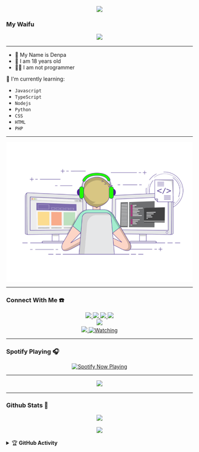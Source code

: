 <p align="center">
<a href="https://denpaxcode.my.id"><img align="center" src="https://github-cardname.caliph.my.id/api?name=denpa★&description=Hi,%20i%27m%20denpa%20and%20i%27m%20just%20a%20newbie%20programmer%20Nice%20to%20meet%20you%20%F0%9F%91%8B&image=https://avatars.githubusercontent.com/denpadev&usqp=CAU&backgroundColor=%23ecf0f1&instagram=@?&github=denpadev&pattern=ticTacToe&colorPattern=%23eaeaea&site=denpaxcode.my.id"/></a>
</p>

### My Waifu
<p align="center">
  <img src="https://telegra.ph/file/ee07cffd31ecbbea12bbf.png" />
</p>

------

<p align="center">

- 👤 My Name is Denpa
- 💌 I am 18 years old 
- 👨‍💻 I am not programmer

</P>

:page_with_curl: I'm currently learning:
- ```Javascript```
- ```TypeScript```
- ```Nodejs```
- ```Python```
- ```CSS```
- ```HTML```
- ```PHP```

</p>


------

<img align="center" fit="fill" alt="GIF" src="https://raw.githubusercontent.com/devSouvik/devSouvik/master/gif3.gif" />

------

### Connect With Me ☎️
<p align="center">
  <a href="https://instagram.com/admin.denpa.xyz"><img src="https://img.shields.io/badge/Instagram-E4405F?style=for-the-badge&logo=instagram&logoColor=white"/> 
  <a href="https://wa.me/6285335877178"><img src="https://img.shields.io/badge/WhatsApp-25D366?style=for-the-badge&logo=whatsapp&logoColor=white" />
  <a href="https://www.facebook.com/OhMyLynn"><img src="https://img.shields.io/badge/Facebook-%234267B2.svg?&style=for-the-badge&logo=facebook&logoColor=white" />
  <a href="https://t.me/OnXDz"><img src="https://img.shields.io/badge/Telegram-%230088cc.svg?&style=for-the-badge&logo=telegram&logoColor=white" /> <br>
  <a href="https://github.com/DenpaDev"><img src="https://img.shields.io/badge/Author-DenpaUhy-000000?style=for-the-badge&logo=github&logoColor=FFFFFF&link=https://github.com/DenpaDev" /><br>
  <a name=OnXDzc&label=VIEWS&style=flat-square&color=orange" />
  <a href="https://github.com/DenpaDev"><img src="https://img.shields.io/badge/-GitHub-black?style=flat-square&logo=github" /> 
  <a href="https://komarev.com/ghpvc/?username=DenpaDev&color=blue&style=flat-square&label=Profile+Views"><img title="Watching" src="https://komarev.com/ghpvc/?username=DenpaDev&color=green&style=flat-square&label=Profile+View"></a>
</p>

------

### Spotify Playing 🎧

<p align="center">
  <a href="https://open.spotify.com/user/OhMyDz?si=qHWmVIfBQhy2KyH0dJgQ2Q&utm_source=copy-link" target="_blank"><img src="https://now-playing-on-spotify.vercel.app/api/spotify" alt="Spotify Now Playing" width="350"/></a>
</p>

------

</p>
<p align="center">
   <img src="https://github-readme-streak-stats.herokuapp.com?user=DenpaDev&theme=github-dark-blue&locale=id&background=000000)](https://git.io/streak-stats)" />
</p>

------

### Github Stats 🚀

<p align="center"><a href="https://github.com/DenpaDev"><img src="https://github-readme-stats.vercel.app/api?username=DenpaDev&show_icons=true&theme=radical"></a></p>
<p align="center"><a href="https://github.com/DenpaDev"><img src="https://github-readme-stats.vercel.app/api/top-langs/?username=DenpaDev&theme=radical&layout=compact"></a></p> 


<details>
    <summary>&#127942 <b>GitHub Activity</b></summary><br/>

![Metrics](https://metrics.lecoq.io/denpadev)

</details> 
